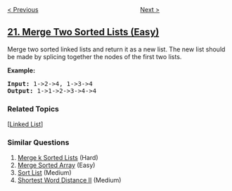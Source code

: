<!--|This file generated by command(leetcode description); DO NOT EDIT.    |-->
<!--+----------------------------------------------------------------------+-->
<!--|@author    openset <openset.wang@gmail.com>                           |-->
<!--|@link      https://github.com/openset                                 |-->
<!--|@home      https://github.com/openset/leetcode                        |-->
<!--+----------------------------------------------------------------------+-->

[< Previous](../valid-parentheses "Valid Parentheses")
　　　　　　　　　　　　　　　　
[Next >](../generate-parentheses "Generate Parentheses")

## [21. Merge Two Sorted Lists (Easy)](https://leetcode.com/problems/merge-two-sorted-lists "合并两个有序链表")

<p>Merge two sorted linked lists and return it as a new list. The new list should be made by splicing together the nodes of the first two lists.</p>

<p><b>Example:</b>
<pre>
<b>Input:</b> 1->2->4, 1->3->4
<b>Output:</b> 1->1->2->3->4->4
</pre>
</p>

### Related Topics
  [[Linked List](../../tag/linked-list/README.md)]

### Similar Questions
  1. [Merge k Sorted Lists](../merge-k-sorted-lists) (Hard)
  1. [Merge Sorted Array](../merge-sorted-array) (Easy)
  1. [Sort List](../sort-list) (Medium)
  1. [Shortest Word Distance II](../shortest-word-distance-ii) (Medium)
